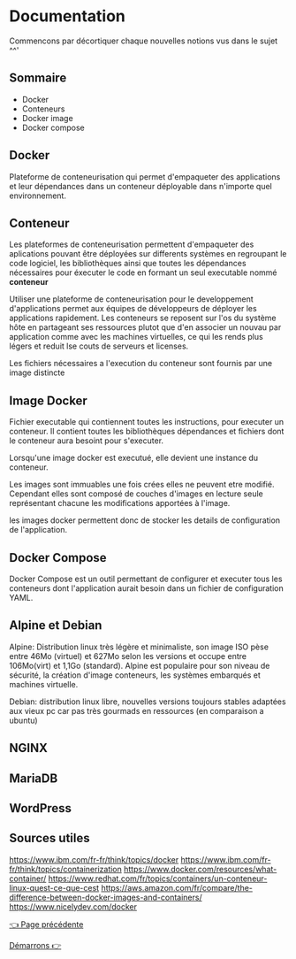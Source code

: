 # Documentation
Commencons par décortiquer chaque nouvelles notions vus dans le sujet ^^'

## Sommaire
- Docker
- Conteneurs
- Docker image
- Docker compose


## Docker
Plateforme de conteneurisation qui permet d'empaqueter des applications et leur dépendances dans un conteneur déployable dans n'importe quel environnement.


## Conteneur
Les plateformes de conteneurisation permettent d'empaqueter des aplications pouvant être déployées 
sur differents systèmes en regroupant le code logiciel, les bibliothèques ainsi que toutes les dépendances nécessaires pour éxecuter le code en formant un seul executable nommé **conteneur**

Utiliser une plateforme de conteneurisation pour le developpement d'applications 
permet aux équipes de développeurs de déployer les applications rapidement.
Les conteneurs se reposent sur l'os du système hôte en partageant ses ressources plutot que d'en associer un nouvau par application comme avec les machines virtuelles, ce qui les rends plus légers et reduit lse couts de serveurs et licenses.

Les fichiers nécessaires a l'execution du conteneur sont fournis par une image distincte


## Image Docker
Fichier executable qui contiennent toutes les instructions, pour executer un conteneur. Il contient toutes les bibliothèques dépendances et fichiers
dont le conteneur aura besoint pour s'executer.

Lorsqu'une image docker est executué, elle devient une instance du conteneur.

Les images sont immuables une fois crées elles ne peuvent etre modifié.
Cependant elles sont composé de couches d'images en lecture seule représentant chacune les modifications apportées à l'image.

les images docker permettent donc de stocker les details de configuration de l'application.


## Docker Compose
Docker Compose est un outil permettant de configurer et executer tous les  conteneurs dont l'application aurait besoin dans un fichier de configuration YAML.


## Alpine et Debian
Alpine: Distribution linux très légère et minimaliste, 
son image ISO pèse entre 46Mo (virtuel) et 627Mo  selon les versions
et occupe entre 106Mo(virt) et 1,1Go (standard).
Alpine est populaire pour son niveau de sécurité, 
la création d'image conteneurs, les systèmes embarqués 
et machines virtuelle. 

Debian: distribution linux libre, nouvelles versions toujours stables
adaptées aux vieux pc car pas très gourmads en ressources (en comparaison a ubuntu)


## NGINX

## MariaDB

## WordPress


## Sources utiles
https://www.ibm.com/fr-fr/think/topics/docker
https://www.ibm.com/fr-fr/think/topics/containerization
https://www.docker.com/resources/what-container/
https://www.redhat.com/fr/topics/containers/un-conteneur-linux-quest-ce-que-cest
https://aws.amazon.com/fr/compare/the-difference-between-docker-images-and-containers/
https://www.nicelydev.com/docker

[👈 Page précédente](../README.md)

[Démarrons 👉](./demarrage.md)
